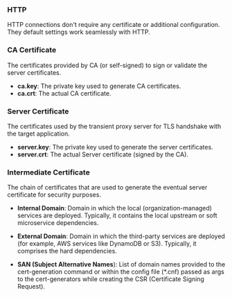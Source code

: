 ### HTTP

HTTP connections don't require any certificate or additional configuration. They default settings work seamlessly with HTTP.

### CA Certificate
The certificates provided by CA (or self-signed) to sign or validate the server certificates.

- **ca.key**: The private key used to generate CA certificates.
- **ca.crt**: The actual CA certificate.

### Server Certificate
The certificates used by the transient proxy server for TLS handshake with the target application.

- **server.key**: The private key used to generate the server certificates.
- **server.crt**: The actual Server certificate (signed by the CA).

### Intermediate Certificate
The chain of certificates that are used to generate the eventual server certificate for security purposes.

- **Internal Domain**: Domain in which the local (organization-managed) services are deployed. Typically, it contains the local upstream or soft microservice dependencies. 

- **External Domain**: Domain in which the third-party services are deployed (for example, AWS services like DynamoDB or S3). Typically, it comprises the hard dependencies. 

- **SAN (Subject Alternative Names**): List of domain names provided to the cert-generation command or within the config file (*.cnf) passed as args to the cert-generators while creating the CSR (Certificate Signing Request).  
